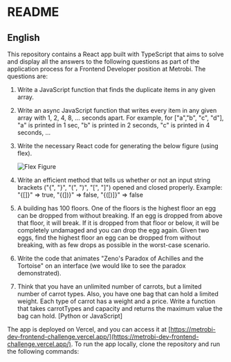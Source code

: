 # README

## English

This repository contains a React app built with TypeScript that aims to solve and display all the answers to the following questions as part of the application process for a Frontend Developer position at Metrobi. The questions are:

1.  Write a JavaScript function that finds the duplicate items in any given array.
2.  Write an async JavaScript function that writes every item in any given array with 1, 2, 4, 8, ... seconds apart. For example, for ["a","b", "c", "d"], "a" is printed in 1 sec, "b" is printed in 2 seconds, "c" is printed in 4 seconds, ...
3.  Write the necessary React code for generating the below figure (using flex).

    ![Flex Figure](https://chat.openai.com/flex-figure.png)

4.  Write an efficient method that tells us whether or not an input string brackets ("{", "}", "(", ")", "[", "]") opened and closed properly. Example: "{[]}" => true, "{(])}" => false, "{([)]}" => false
5.  A building has 100 floors. One of the floors is the highest floor an egg can be dropped from without breaking. If an egg is dropped from above that floor, it will break. If it is dropped from that floor or below, it will be completely undamaged and you can drop the egg again. Given two eggs, find the highest floor an egg can be dropped from without breaking, with as few drops as possible in the worst-case scenario.
6.  Write the code that animates "Zeno's Paradox of Achilles and the Tortoise" on an interface (we would like to see the paradox demonstrated).
7.  Think that you have an unlimited number of carrots, but a limited number of carrot types. Also, you have one bag that can hold a limited weight. Each type of carrot has a weight and a price. Write a function that takes carrotTypes and capacity and returns the maximum value the bag can hold. [Python or JavaScript]

The app is deployed on Vercel, and you can access it at [https://metrobi-dev-frontend-challenge.vercel.app/](https://metrobi-dev-frontend-challenge.vercel.app/). To run the app locally, clone the repository and run the following commands:
